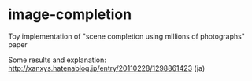 image-completion
================

Toy implementation of "scene completion using millions of photographs" paper


Some results and explanation: http://xanxys.hatenablog.jp/entry/20110228/1298861423 (ja)
